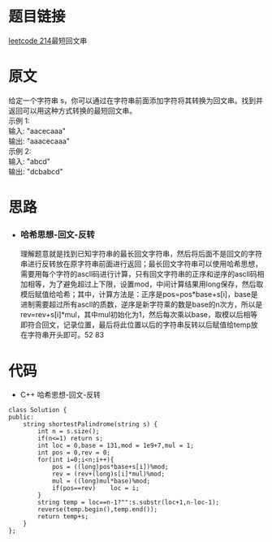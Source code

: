 # 题目链接
[leetcode 214](https://leetcode-cn.com/problems/shortest-palindrome/)最短回文串  

# 原文
给定一个字符串 s，你可以通过在字符串前面添加字符将其转换为回文串。找到并返回可以用这种方式转换的最短回文串。  
示例 1:  
输入: "aacecaaa"  
输出: "aaacecaaa"  
示例 2:  
输入: "abcd"  
输出: "dcbabcd"  

# 思路
- ### **哈希思想-回文-反转**
  理解题意就是找到已知字符串的最长回文字符串，然后将后面不是回文的字符串进行反转放在原字符串前面进行返回；最长回文字符串可以使用哈希思想，需要用每个字符的ascll码进行计算，只有回文字符串的正序和逆序的ascll码相加相等，为了避免超过上下限，设置mod，中间计算结果用long保存，然后取模后赋值给哈希；其中，计算方法是：正序是pos=pos*base+s[i]，base是进制需要超过所有ascll的质数，逆序是新字符乘的数是base的n次方，所以是rev=rev+s[i]*mul，其中mul初始化为1，然后每次乘以base，取模以后相等即符合回文，记录位置，最后将此位置以后的字符串反转以后赋值给temp放在字符串开头即可。52 83

# 代码
- C++ 哈希思想-回文-反转
```
class Solution {
public:
    string shortestPalindrome(string s) {
        int n = s.size();
        if(n<=1) return s;
        int loc = 0,base = 131,mod = 1e9+7,mul = 1;
        int pos = 0,rev = 0;
        for(int i=0;i<n;i++){
            pos = ((long)pos*base+s[i])%mod;
            rev = (rev+(long)s[i]*mul)%mod;
            mul = ((long)mul*base)%mod;
            if(pos==rev)    loc = i;
        }
        string temp = loc==n-1?"":s.substr(loc+1,n-loc-1);
        reverse(temp.begin(),temp.end());
        return temp+s;
    }
};
```
